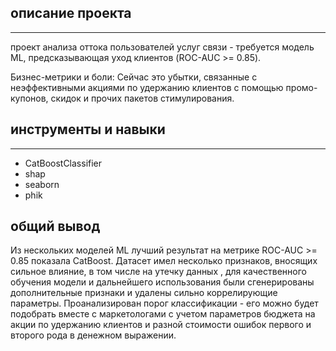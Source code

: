 ## описание проекта
-----

проект анализа оттока пользователей услуг связи - требуется модель ML, предсказывающая уход клиентов (ROC-AUC >= 0.85).

Бизнес-метрики и боли:
Сейчас это убытки, связанные с неэффективными акциями по удержанию клиентов с помощью промо-купонов, скидок и прочих пакетов стимулирования.

## инструменты и навыки
-----
* CatBoostClassifier
* shap
* seaborn
* phik

## общий вывод
Из нескольких моделей ML лучший результат на метрике ROC-AUC >= 0.85 показала CatBoost. Датасет имел несколько признаков, вносящих сильное влияние, в том числе на утечку данных , для качественного обучения модели и дальнейшего использования были сгенерированы дополнительные признаки и удалены сильно коррелирующие параметры. Проанализирован порог классификации - его можно будет подобрать вместе с маркетологами с учетом параметров бюджета на акции по удержанию клиентов и разной стоимости ошибок первого и второго рода в денежном выражении. 
